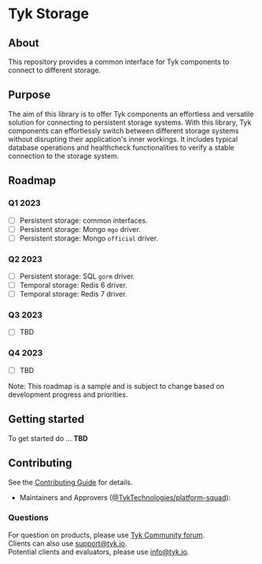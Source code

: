 # Tyk Storage 

## About
This repository provides a common interface for Tyk components to connect to different storage.
  
## Purpose
The aim of this library is to offer Tyk components an effortless and versatile solution for connecting to persistent storage systems. With this library, Tyk components can effortlessly switch between different storage systems without disrupting their application's inner workings. It includes typical database operations and healthcheck functionalities to verify a stable connection to the storage system.

## Roadmap
### Q1 2023
- [ ] Persistent storage: common interfaces.
- [ ] Persistent storage: Mongo `mgo` driver.
- [ ] Persistent storage: Mongo `official` driver.

### Q2 2023
- [ ] Persistent storage: SQL `gorm` driver.
- [ ] Temporal storage: Redis 6 driver.
- [ ] Temporal storage: Redis 7 driver.

### Q3 2023
- [ ] TBD

### Q4 2023
- [ ] TBD

Note: This roadmap is a sample and is subject to change based on development progress and priorities.


## Getting started  
To get started do ... <!-- add code snippet etc -->
**TBD**  

  
## Contributing

See the [Contributing Guide](CONTRIBUTING.md) for details.

- Maintainers and Approvers ([@TykTechnologies/platform-squad](https://github.com/orgs/TykTechnologies/teams/platform-squad)):
  
### Questions
For question on products, please use [Tyk Community forum](https://community.tyk.io/).
  <br>
Clients can also use support@tyk.io.
   <br>
Potential clients and evaluators, please use info@tyk.io.

  
